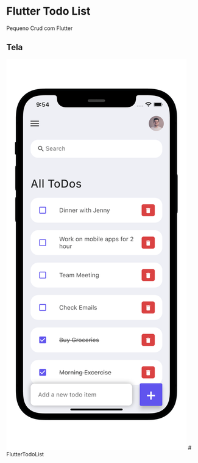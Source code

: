 # Flutter Todo List

Pequeno Crud com Flutter 



## Tela

![Flutter todo app](./flutter-todo-iphone.png)
#   F l u t t e r T o d o L i s t 
 
 
